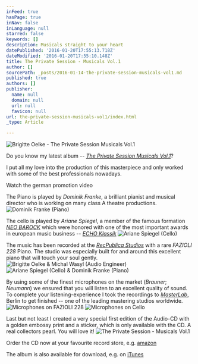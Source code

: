 ```yaml
---
inFeed: true
hasPage: true
inNav: false
inLanguage: null
starred: false
keywords: []
description: Musicals straight to your heart
datePublished: '2016-01-20T17:55:13.718Z'
dateModified: '2016-01-20T17:55:10.148Z'
title: The Private Session - Musicals Vol.1
author: []
sourcePath: _posts/2016-01-14-the-private-session-musicals-vol1.md
published: true
authors: []
publisher:
  name: null
  domain: null
  url: null
  favicon: null
url: the-private-session-musicals-vol1/index.html
_type: Article

---
```

![Brigitte Oelke - The Private Session Musicals Vol.1](https://s3-us-west-2.amazonaws.com/the-grid-img/p/5ec504c3eb49ad6f476fe65283c150bec9a73bf5.jpg)

Do you know my latest album -- [_The Private Session Musicals Vol.1_][0]?

I put all my love into the production of this masterpiece and only worked with some of the best professionals nowadays.

Watch the german promotion video

The Piano is played by _Dominik Franke_, a brilliant pianist and musical director who is working on many class A theatre productions.
![Dominik Franke (Piano)](https://s3-us-west-2.amazonaws.com/the-grid-img/p/c5209c725a7581e96880ee630db67876c276a661.jpg)

The cello is played by _Ariane Spiegel_, a member of the famous formation [_NEO BAROCK_][1] which were honored with one of the most important awards in european music business -- _[ECHO Klassik][2]_
![Ariane Spiegel (Cello)](https://s3-us-west-2.amazonaws.com/the-grid-img/p/17e3a77e034de5c1e71112e300806e491a16d908.jpg)

The music has been recorded at the [_RecPublica Studios_][3] with a rare _FAZIOLI 228_ Piano. The studio was especially built for and around this excellent piano that will touch your soul gently. ![Brigitte Oelke & Michal Wasyl (Audio Engineer)](https://s3-us-west-2.amazonaws.com/the-grid-img/p/2b4d23a66ad0f73f5716c453091a377adf583710.jpg)
![Ariane Spiegel (Cello) & Dominik Franke (Piano)](https://s3-us-west-2.amazonaws.com/the-grid-img/p/c900fcf2b55bd75b22dc6739122e08b439b09500.gif)

By using some of the finest microphones on the market (_Brauner_; _Neumann_) we ensured that you will listen to an excellent quality of sound. To complete your listening-experience I took the recordings to [_MasterLab_][4], Berlin to get finished -- one of the leading mastering studios worldwide. ![Microphones on FAZIOLI 228](https://s3-us-west-2.amazonaws.com/the-grid-img/p/981c9f3af8fda4325c425e8ffb0707edfa690181.jpg)
![Microphones on Cello](https://s3-us-west-2.amazonaws.com/the-grid-img/p/7d834ce6e18f9486954497d640fc7ed79470f83c.jpg)

Last but not least I created a very special first edition of the Audio-CD with a golden embossy print and a sticker, which is only available with the CD. A real collectors pearl. You will love it!
![The Private Session - Musicals Vol.1 ](https://s3-us-west-2.amazonaws.com/the-grid-img/p/793f74f3c979cb144dbeab055be9dd4d504b5f54.jpg)

Order the CD now at your favourite record store, e.g. [amazon][5]

The album is also available for download, e.g. on [iTunes][6]

# 

[0]: http://theprivatesession.com/The_Private_Session_Musicals/
[1]: http://www.neobarock.de/
[2]: https://youtu.be/Xl7oilQbLRQ
[3]: http://recpublica.de/
[4]: http://www.masterlab.de/
[5]: http://amzn.to/1ABMe6L
[6]: https://geo.itunes.apple.com/de/album/private-session-musicals-vol.1/id969862139?mt=1&app=music